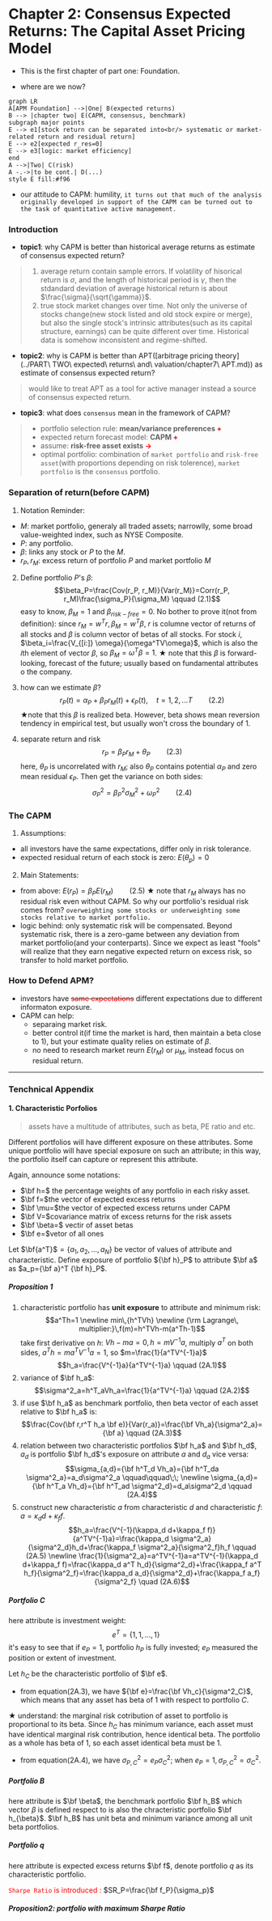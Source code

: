 Chapter 2: Consensus Expected Returns: The Capital Asset Pricing Model
======================================================================
+ This is the first chapter of part one: Foundation.

+ where are we now?

```mermaid
graph LR
A[APM Foundation] -->|One| B(expected returns)
B --> |chapter two| E(CAPM, consensus, benchmark)
subgraph major points
E --> e1[stock return can be separated into<br/> systematic or market-related return and residual return]
E --> e2[expected r_res=0]
E --> e3[logic: market efficiency]
end
A -->|Two| C(risk)
A -.->|to be cont.| D(...)
style E fill:#f96
```

+ our attitude to CAPM: humility, `it turns out that much of the analysis originally developed in support of the CAPM can be turned out to the task of quantitative active management.`

### Introduction
+ **topic1**: why CAPM is better than historical average returns as estimate of consensus expected return?
> 1. average return contain sample errors. If volatility of hisorical return is $\sigma$, and the length of historical period is $\gamma$, then the stdandard deviation of average historical return is about $\frac{\sigma}{\sqrt{\gamma}}$.
> 2. true stock market changes over time. Not only the universe of stocks change(new stock listed and old stock expire or merge), but also the single stock's intrinsic attributes(such as its capital structure, earnings) can be quite different over time. Historical data is somehow inconsistent and regime-shifted.

+ **topic2**: why is CAPM is better than APT([arbitrage pricing theory](../PART\ TWO\ expected\ returns\ and\ valuation/chapter7\ APT.md)) as estimate of consensus expected return?
> would like to treat APT as a tool for active manager instead a source of consensus expected return.

+ **topic3**: what does `consensus` mean in the framework of CAPM?
> + portfolio selection rule: **mean/variance  preferences <font color=red>+</font>**
> + expected return forecast model: **CAPM <font color=red>+</font>**
> + assume: **risk-free asset exists <font color=red>-></font>**
> + optimal portfolio: combination of ``market portfolio`` and ``risk-free asset``(with proportions depending on risk tolerence), ``market portfolio`` is the `consensus` portfolio.

### Separation of return(before CAPM)
1. Notation Reminder:
  - $M$: market portfolio, generaly all traded assets; narrowlly, some broad value-weighted index, such as NYSE Composite.
  - $P$: any portfolio.
  - $\beta$: links any stock or $P$ to the $M$.
  - $r_P, r_M$: excess return of portfolio $P$ and market portfolio $M$

2. Define portfolio $P$'s $\beta$:
$$\beta_P=\frac{Cov(r_P, r_M)}{Var(r_M)}=Corr(r_P, r_M)\frac{\sigma_P}{\sigma_M}    \qquad     (2.1)$$
easy to know, $\beta_M=1$ and $\beta_{risk-free}=0$. No bother to prove it(not from definition):
since $r_M=w^T r,\,\beta_M=w^T \beta$, $r$ is columne vector of returns of all stocks and $\beta$ is column vector of betas of all stocks. For stock $i$, $\beta_i=\frac{V_{[i:]} \omega}{\omega^TV\omega}$, which is also the $i$th element of vector $\beta$, so $\beta_M=\omega^T \beta=1$.
$\bigstar$ note that this $\beta$ is forward-looking, forecast of the future; usually based on fundamental attributes o the company.

3. how can we estimate $\beta$?
$$r_P(t)=\alpha_P+\beta_Pr_M(t)+\epsilon_P(t),\quad t=1,2,...T \qquad (2.2)$$
$\bigstar$note that this $\beta$ is realized beta. However, beta shows mean reversion tendency in empirical test, but usually won't cross the boundary of 1.

4. separate return and risk
$$r_P=\beta_Pr_M+\theta_P \qquad (2.3)$$
here, $\theta_P$ is uncorrelated with $r_M$; also $\theta_P$ contains potential $\alpha_P$ and zero mean residual $\epsilon_P$. Then get the variance on both sides:
$$\sigma^2_P=\beta^2_P \sigma^2_M+\omega^2_P \qquad (2.4)$$

### The CAPM
1. Assumptions:
+ all investors have the same expectations, differ only in risk tolerance.
+ expected residual return of each stock is zero: $E(\theta_p)=0$
2. Main Statements:
+ from above: $E(r_P)=\beta_P E(r_M) \qquad (2.5)$
$\bigstar$ note that $r_M$ always has no residual risk even without CAPM. So why our portfolio's residual risk comes from? `overweighting some stocks or underweighting some stocks relative to market portfolio.`
+ logic behind: only systematic risk will be compensated. Beyond systematic risk, there is a zero-game between any deviation from market portfolio(and your conterparts). Since we expect as least "fools" will realize that they earn negative expected return on excess risk, so transfer to hold market portfolio.

### How to Defend APM?
+ investors have ~~<font color=red>same expectations</font>~~ different expectations due to different informaton exposure.
+ CAPM can help:
  - separaing market risk.
  - better control it(if time the market is hard, then maintain a beta close to 1), but your estimate quality relies on estimate of $\beta$.
  - no need to research market reurn $E(r_M)$ or $\mu_M$, instead focus on residual return.

-----------
### Tenchnical Appendix
#### 1. Characteristic Porfolios
> assets have a multitude of attributes, such as beta, PE ratio and etc.

Different portfolios will have different exposure on these attributes. Some unique portfolio will have special exposure on such an attribute; in this way, the portfolio itself can capture or represent this attribute.

Again, announce some notations:
+ $\bf h=$ the percentage weights of any portfolio in each risky asset.
+ $\bf f=$the vector of expected excess returns
+ $\bf \mu=$the vector of expected excess returns under CAPM
+ $\bf V=$covariance matrix of excess returns for the risk assets
+ $\bf \beta=$ vectir of asset betas
+ $\bf e=$vetor of all ones

Let $\bf{a^T}$$= \{a_1, a_2, ..., a_N\}$ be vector of values of attribute and characteristic. Define exposure of portfolio ${\bf h}_P$ to attribute $\bf a$ as $a_p={\bf a}^T {\bf h}_P$.
##### Proposition 1
1. characteristic portfolio has **unit exposure** to attribute and minimum risk:
$$a^Th=1 \newline min\,{h^TVh} \newline {\rm Lagrange\, multiplier:}\,f(m)=h^TVh-m(a^Th-1)$$
take first derivative on $h$: $Vh-ma=0, \, h=mV^{-1}a$, multiply $a^T$ on both sides, $a^Th=ma^TV^{-1}a=1$, so $m=\frac{1}{a^TV^{-1}a}$
$$h_a=\frac{V^{-1}a}{a^TV^{-1}a} \qquad (2A.1)$$
2. variance of $\bf h_a$:
$$\sigma^2_a=h^T_aVh_a=\frac{1}{a^TV^{-1}a} \qquad (2A.2)$$
3. if use $\bf h_a$ as benchmark portfolio, then beta vector of each asset relative to $\bf h_a$ is:
$$\frac{Cov(\bf r,r^T h_a \bf e)}{Var(r_a)}=\frac{\bf Vh_a}{\sigma^2_a}={\bf a} \qquad (2A.3)$$
4. relation between two characteristic portfolios $\bf h_a$ and $\bf h_d$, $a_d$ is portfolio $\bf h_d$'s exposure on attribute $a$ and $d_a$ vice versa:
$$\sigma_{a,d}={\bf h^T_d Vh_a}={\bf h^T_da \sigma^2_a}=a_d\sigma^2_a \qquad\qquad\;\; \newline \sigma_{a,d}={\bf h^T_a Vh_d}={\bf h^T_ad \sigma^2_d}=d_a\sigma^2_d \qquad (2A.4)$$
5. construct new characteristic $a$ from characteristic $d$ and characteristic $f$: $a=\kappa_d d+\kappa_f f$.
$$h_a=\frac{V^{-1}(\kappa_d d+\kappa_f f)}{a^TV^{-1}a}=\frac{\kappa_d \sigma^2_a}{\sigma^2_d}h_d+\frac{\kappa_f \sigma^2_a}{\sigma^2_f}h_f \qquad (2A.5) \newline \frac{1}{\sigma^2_a}=a^TV^{-1}a=a^TV^{-1}(\kappa_d d+\kappa_f f)=\frac{\kappa_d a^T h_d}{\sigma^2_d}+\frac{\kappa_f a^T h_f}{\sigma^2_f}=\frac{\kappa_d a_d}{\sigma^2_d}+\frac{\kappa_f a_f}{\sigma^2_f} \quad (2A.6)$$

##### Portfolio C
here attribute is investment weight:
$$e^T=\{1,1,...,1\}$$
it's easy to see that if $e_P=1$, portfolio $h_P$ is fully invested; $e_P$ measured the position or extent of investment.

Let  $h_C$ be the characteristic portfolio of $\bf e$.  
+ from equation(2A.3), we have ${\bf e}=\frac{\bf Vh_c}{\sigma^2_C}$, which means that any asset has beta of 1 with respect to portfolio $C$.

$\bigstar$ understand: the marginal risk cotribution of asset to portfolio is proportional to its beta. Since $h_C$ has minimum variance, each asset must have identical marginal risk contribution, hence identical beta. The portfolio as a whole has beta of 1, so each asset identical beta must be 1.
+ from equation(2A.4), we have $\sigma_{P,C}^2=e_P\sigma^2_C$; when $e_P=1, \sigma_{P,C}^2=\sigma^2_C$.

##### Portfolio B
here attribute is $\bf \beta$, the benchmark portfolio $\bf h_B$ which vector $\beta$ is defined respect to is also the chracteristic portfolio $\bf h_{\beta}$. $\bf h_B$ has unit beta and minimum variance among all unit beta portfolios.

##### Portfolio q
here attribute is expected excess returns $\bf f$, denote portfolio $q$ as its characteristic portfolio.

<font color=red>`Sharpe Ratio` is introduced :</font> $SR_P=\frac{\bf f_P}{\sigma_p}$

##### Proposition2: portfolio with maximum Sharpe Ratio

